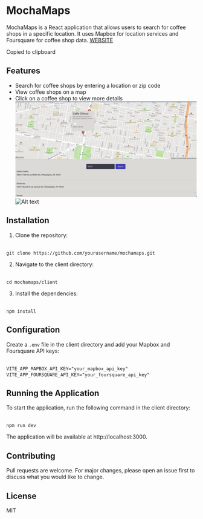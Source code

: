 # MochaMaps

MochaMaps is a React application that allows users to search for coffee shops in a specific location. It uses Mapbox for location services and Foursquare for coffee shop data.
[WEBSITE](https://mochamaps.netlify.app/)

Copied to clipboard
## Features

- Search for coffee shops by entering a location or zip code
- View coffee shops on a map
- Click on a coffee shop to view more details
![Alt text](pic.png)
![Alt text](<Screenshot 2023-12-26 at 4.16.57 PM.png>)
## Installation

1. Clone the repository:
```

git clone https://github.com/yourusername/mochamaps.git

```

2. Navigate to the client directory:
```

cd mochamaps/client

```

3. Install the dependencies:
```

npm install

```

## Configuration

Create a `.env` file in the client directory and add your Mapbox and Foursquare API keys:

```

VITE_APP_MAPBOX_API_KEY="your_mapbox_api_key"
VITE_APP_FOURSQUARE_API_KEY="your_foursquare_api_key"

```

## Running the Application

To start the application, run the following command in the client directory:

```

npm run dev

```

The application will be available at http://localhost:3000.

## Contributing

Pull requests are welcome. For major changes, please open an issue first to discuss what you would like to change.

## License

MIT

